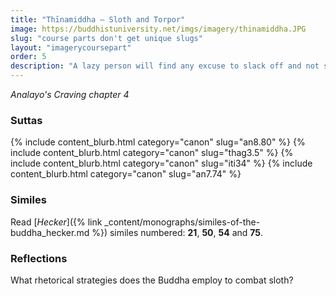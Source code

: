 ```yaml
---
title: "Thīnamiddha — Sloth and Torpor"
image: https://buddhistuniversity.net/imgs/imagery/thinamiddha.JPG
slug: "course parts don't get unique slugs"
layout: "imagerycoursepart"
order: 5
description: "A lazy person will find any excuse to slack off and not strive for liberation."
---
```


_Analayo's Craving chapter 4_

### Suttas
<p>
{% include content_blurb.html category="canon" slug="an8.80" %} 
{% include content_blurb.html category="canon" slug="thag3.5" %}
{% include content_blurb.html category="canon" slug="iti34" %}
{% include content_blurb.html category="canon" slug="an7.74" %}
</p>

### Similes

Read [_Hecker_]({% link _content/monographs/similes-of-the-buddha_hecker.md %}) similes numbered: **21**, **50**, **54** and **75**.

### Reflections

What rhetorical strategies does the Buddha employ to combat sloth?

